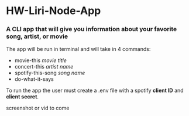 # HW-Liri-Node-App 
### A CLI app that will give you information about your favorite song, artist, or movie

The app will be run in terminal and will take in 4 commands:
  * movie-this *movie title*
  * concert-this *artist name*
  * spotify-this-song *song name*
  * do-what-it-says

To run the app the user must create a .env file with a spotify **client ID** and **client secret**.

screenshot or vid to come
